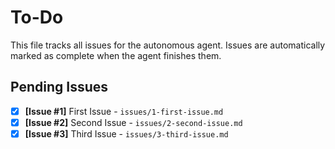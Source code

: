 # To-Do

This file tracks all issues for the autonomous agent. Issues are automatically marked as complete when the agent finishes them.

## Pending Issues
- [x] **[Issue #1]** First Issue - `issues/1-first-issue.md`
- [x] **[Issue #2]** Second Issue - `issues/2-second-issue.md`
- [x] **[Issue #3]** Third Issue - `issues/3-third-issue.md`
